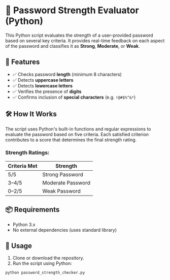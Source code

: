 # 🔐 Password Strength Evaluator (Python)

This Python script evaluates the strength of a user-provided password based on several key criteria. It provides real-time feedback on each aspect of the password and classifies it as **Strong**, **Moderate**, or **Weak**.

## 🧩 Features

- ✅ Checks password **length** (minimum 8 characters)
- ✅ Detects **uppercase letters**
- ✅ Detects **lowercase letters**
- ✅ Verifies the presence of **digits**
- ✅ Confirms inclusion of **special characters** (e.g. `!@#$%^&*`)

## 🛠 How It Works

The script uses Python's built-in functions and regular expressions to evaluate the password based on five criteria. Each satisfied criterion contributes to a score that determines the final strength rating.

### Strength Ratings:

| Criteria Met | Strength         |
|--------------|------------------|
| 5/5          | Strong Password  |
| 3–4/5        | Moderate Password|
| 0–2/5        | Weak Password    |

## 📦 Requirements

- Python 3.x  
- No external dependencies (uses standard library)

## 🚀 Usage

1. Clone or download the repository.
2. Run the script using Python:

```bash
python password_strength_checker.py
